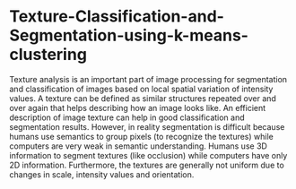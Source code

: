 # Texture-Classification-and-Segmentation-using-k-means-clustering
Texture analysis is an important part of image processing for segmentation and classification of images based on local spatial variation of intensity values. A texture can be defined as similar structures repeated over and over again that helps describing how an image looks like. An efficient description of image texture can help in good classification and segmentation results. However, in reality segmentation is difficult because humans use semantics to group pixels (to recognize the textures) while computers are very weak in semantic understanding. Humans use 3D information to segment textures (like occlusion) while computers have only 2D information. Furthermore, the textures are generally not uniform due to changes in scale, intensity values and orientation.

